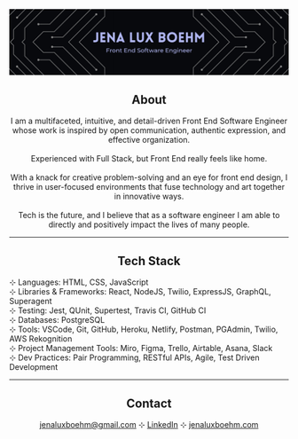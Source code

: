 <img src='./jena-boehm-header.png' alt='Jena Boehm - Full Stack Software Engineer' />

## <div align='center'>About</div>

<p align='center'>I am a multifaceted, intuitive, and detail-driven Front End Software Engineer<br/>whose work is inspired by open communication, authentic expression, and effective organization.<br/>
<br/>
Experienced with Full Stack, but Front End really feels like home.<br/>
<br/>
With a knack for creative problem-solving and an eye for front end design, I thrive in user-focused environments that fuse technology and art together in innovative ways. <br/>
<br/>
Tech is the future, and I believe that as a software engineer I am able to directly and positively impact the lives of many people.</p>

---

## <div align='center'>Tech Stack</div>
⊹ Languages: HTML, CSS, JavaScript<br/>
⊹ Libraries & Frameworks: React, NodeJS, Twilio, ExpressJS, GraphQL, Superagent<br/>
⊹ Testing: Jest, QUnit, Supertest, Travis CI, GitHub CI<br/>
⊹ Databases: PostgreSQL<br/>
⊹ Tools: VSCode, Git, GitHub, Heroku, Netlify, Postman, PGAdmin, Twilio, AWS Rekognition<br/>
⊹ Project Management Tools: Miro, Figma, Trello, Airtable, Asana, Slack<br/>
⊹ Dev Practices: Pair Programming, RESTful APIs, Agile, Test Driven Development<br/>

---

## <div align='center'>Contact</div>
<div align='center'><a href='mailto:jenaluxboehm@gmail.com'>jenaluxboehm@gmail.com</a> ⊹ <a href='https://www.linkedin.com/in/jenaluxboehm/'>LinkedIn</a> ⊹ <a href='https://www.jenaluxboehm.com'>jenaluxboehm.com</a>
</div>

